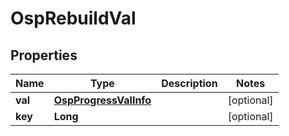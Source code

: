# OspRebuildVal

## Properties
Name | Type | Description | Notes
------------ | ------------- | ------------- | -------------
**val** | [**OspProgressValInfo**](OspProgressValInfo.md) |  |  [optional]
**key** | **Long** |  |  [optional]
